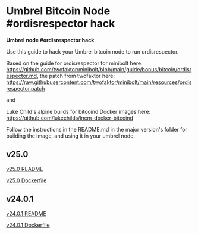 # Umbrel Bitcoin Node #ordisrespector hack

**Umbrel node #ordisrespector hack**

Use this guide to hack your Umbrel bitcoin node to run ordisrespector.

Based on the guide for ordisrespector for minibolt here: https://github.com/twofaktor/minibolt/blob/main/guide/bonus/bitcoin/ordisrespector.md, the patch from twofaktor here: https://raw.githubusercontent.com/twofaktor/minibolt/main/resources/ordisrespector.patch 

and

Luke Child's alpine builds for bitcoind Docker images here: https://github.com/lukechilds/lncm-docker-bitcoind

Follow the instructions in the README.md in the major version's folder for building the image, and using it in your umbrel node.

## v25.0
[v25.0 README](./25/README.md)

[v25.0 Dockerfile](./25/Dockerfile)

## v24.0.1
[v24.0.1 README](./24/README.md)

[v24.0.1 Dockerfile](./24/Dockerfile)
